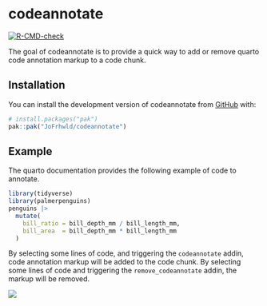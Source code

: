
<!-- README.md is generated from README.Rmd. Please edit that file -->

# codeannotate

<!-- badges: start -->

[![R-CMD-check](https://github.com/JoFrhwld/codeannotate/actions/workflows/R-CMD-check.yaml/badge.svg)](https://github.com/JoFrhwld/codeannotate/actions/workflows/R-CMD-check.yaml)

<!-- badges: end -->

The goal of codeannotate is to provide a quick way to add or remove
quarto code annotation markup to a code chunk.

## Installation

You can install the development version of codeannotate from
[GitHub](https://github.com/) with:

``` r
# install.packages("pak")
pak::pak("JoFrhwld/codeannotate")
```

## Example

The quarto documentation provides the following example of code to
annotate.

``` r
library(tidyverse)
library(palmerpenguins)
penguins |>
  mutate(
    bill_ratio = bill_depth_mm / bill_length_mm,
    bill_area  = bill_depth_mm * bill_length_mm
  )
```

By selecting some lines of code, and triggering the `codeannotate`
addin, code annotation markup will be added to the code chunk. By
selecting some lines of code and triggering the `remove_codeannotate`
addin, the markup will be removed.

![](assets/code_annotate.gif)
